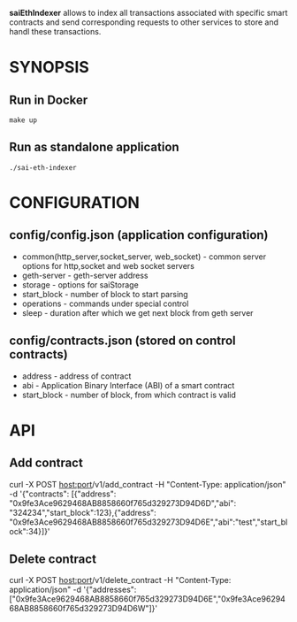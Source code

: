 **saiEthIndexer** allows to index all transactions associated with specific smart contracts and send corresponding requests to other services to store and handl these transactions.


# SYNOPSIS

## Run in Docker
`make up`

## Run as standalone application
`./sai-eth-indexer` 

# CONFIGURATION

## config/config.json (application configuration)
- common(http_server,socket_server, web_socket) - common server options for http,socket and web socket servers
- geth-server - geth-server address
- storage - options for saiStorage
- start_block - number of block to start parsing 
- operations - commands under special control
- sleep - duration after which we get next block from geth server

## config/contracts.json (stored on control contracts)
- address - address of contract
- abi - Application Binary Interface (ABI) of a smart contract 
- start_block - number of block, from which contract is valid

# API

## Add contract 
curl -X POST <host:port>/v1/add_contract  -H "Content-Type: application/json" -d '{"contracts": [{"address": "0x9fe3Ace9629468AB8858660f765d329273D94D6D","abi": "324234","start_block":123},{"address": "0x9fe3Ace9629468AB8858660f765d329273D94D6E","abi":"test","start_block":34}]}'

## Delete contract 
curl -X POST <host:port>/v1/delete_contract  -H "Content-Type: application/json" -d '{"addresses": ["0x9fe3Ace9629468AB8858660f765d329273D94D6E","0x9fe3Ace9629468AB8858660f765d329273D94D6W"]}'
